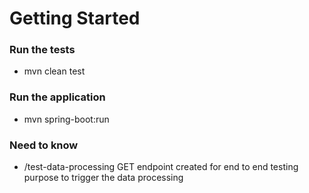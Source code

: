 # Getting Started

### Run the tests
* mvn clean test

### Run the application
* mvn spring-boot:run

### Need to know
* /test-data-processing GET endpoint created for end to end testing purpose to trigger the data processing
